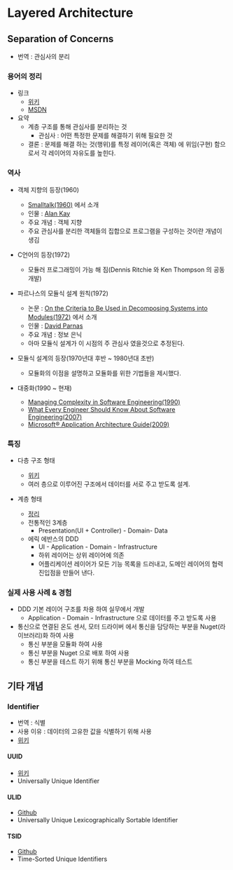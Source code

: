 # Layered Architecture

## Separation of Concerns

* 번역 : 관심사의 분리

### 용어의 정리

* 링크
  * [위키](https://ko.wikipedia.org/wiki/%EA%B4%80%EC%8B%AC%EC%82%AC_%EB%B6%84%EB%A6%AC)
  * [MSDN](https://msdn.microsoft.com/ko-kr/library/ff649690.aspx)
* 요약
  * 계층 구조를 통해 관심사를 분리하는 것
    * 관심사 : 어떤 특정한 문제를 해결하기 위해 필요한 것
  * 결론 : 문제를 해결 하는 것(행위)를 특정 레이어(혹은 객체) 에 위임(구현) 함으로서 각 레이어의 자유도를 높힌다.

### 역사

* 객체 지향의 등장(1960)
  * [Smalltalk(1960)](https://en.wikipedia.org/wiki/Smalltalk) 에서 소개
  * 인물 : [Alan Kay](https://en.wikipedia.org/wiki/Alan_Kay)
  * 주요 개념 : 객체 지향
  * 주요 관심사를 분리한 객체들의 집합으로 프로그램을 구성하는 것이란 개념이 생김

* C언어의 등장(1972)
  * 모듈러 프로그래밍이 가능 해 짐(Dennis Ritchie 와 Ken Thompson 의 공동 개발)

* 파르나스의 모듈식 설계 원칙(1972)
  * 논문 : [On the Criteria to Be Used in Decomposing Systems into Modules(1972)](https://www.cs.umd.edu/class/spring2003/cmsc838p/Design/criteria.pdf) 에서 소개
  * 인물 : [David Parnas](https://en.wikipedia.org/wiki/David_Parnas)
  * 주요 개념 : 정보 은닉
  * 아마 모듈식 설계가 이 시점의 주 관심사 였을것으로 추정된다.

* 모듈식 설계의 등장(1970년대 후반 ~ 1980년대 초반)
  * 모듈화의 이점을 설명하고 모듈화를 위한 기법들을 제시했다.

* 대중화(1990 ~ 현재)
  * [Managing Complexity in Software Engineering(1990)](https://books.google.co.kr/books?id=uXtHeZt8ZowC&pg=PA5&dq=%22separation+of+concerns%22&hl=en&sa=X&ei=WQ_aUNn5DYjNiwLS54GADQ&redir_esc=y#v=onepage&q=%22separation%20of%20concerns%22&f=false)
  * [What Every Engineer Should Know About Software Engineering(2007)](https://books.google.co.kr/books?id=pFHYk0KWAEgC&pg=PA85&dq=%22separation+of+concerns%22&hl=en&sa=X&ei=WQ_aUNn5DYjNiwLS54GADQ&redir_esc=y#v=onepage&q=%22separation%20of%20concerns%22&f=false)
  * [Microsoft® Application Architecture Guide(2009)](https://books.google.co.kr/books?id=D9on897Ep7AC&pg=PT54&dq=%22separation+of+concerns%22+%22layered+design%22&hl=en&sa=X&ei=0xPaUKKJMITmiwKhiYDYCA&redir_esc=y)

### 특징

* 다층 구조 형태
  * [위키](https://ko.wikipedia.org/wiki/%EB%8B%A4%EC%B8%B5_%EA%B5%AC%EC%A1%B0)
  * 여러 층으로 이루어진 구조에서 데이터를 서로 주고 받도록 설계.

* 계층 형태
  * [정리](https://github.com/ahastudio/til/blob/main/architecture/layered-architecture.md#%EC%A0%84%ED%86%B5%EC%A0%81%EC%9D%B8-3%EA%B3%84%EC%B8%B5)
  * 전통적인 3계층
    * Presentation(UI + Controller) - Domain- Data
  * 에릭 에반스의 DDD
    * UI - Application - Domain - Infrastructure
    * 하위 레이어는 상위 레이어에 의존
    * 어플리케이션 레이어가 모든 기능 목록을 드러내고, 도메인 레이어의 협력 진입점을 만들어 낸다.

### 실제 사용 사례 & 경험

* DDD 기본 레이어 구조를 차용 하여 실무에서 개발
  * Application - Domain - Infrastructure 으로 데이터를 주고 받도록 사용
* 통신으로 연결된 온도 센서, 모터 드라이버 에서 통신을 담당하는 부분을 Nuget(라이브러리)화 하여 사용
  * 통신 부분을 모듈화 하여 사용
  * 통신 부분을 Nuget 으로 배포 하여 사용
  * 통신 부분을 테스트 하기 위해 통신 부분을 Mocking 하여 테스트

## 기타 개념

### Identifier

* 번역 : 식별
* 사용 이유 : 데이터의 고유한 값을 식별하기 위해 사용
* [위키](https://ko.wikipedia.org/wiki/%EC%8B%9D%EB%B3%84%EC%9E%90)

#### UUID

* [위키](https://ko.wikipedia.org/wiki/%EB%B2%94%EC%9A%A9_%EA%B3%A0%EC%9C%A0_%EC%8B%9D%EB%B3%84%EC%9E%90)
* Universally Unique Identifier

#### ULID

* [Github](https://github.com/ulid/spec)
* Universally Unique Lexicographically Sortable Identifier

#### TSID

* [Github](https://github.com/f4b6a3/tsid-creator)
* Time-Sorted Unique Identifiers
